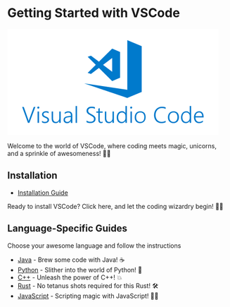 # Getting Started with VSCode

![](images/image.png)

Welcome to the world of VSCode, where coding meets magic, unicorns, and a sprinkle of awesomeness! 🚀🦄


## Installation

* [Installation Guide](installation-guide.md)

Ready to install VSCode? Click here, and let the coding wizardry begin! 🧙‍♂️

## Language-Specific Guides

Choose your awesome language and follow the instructions

* [Java]() - Brew some code with Java! ☕
* [Python]() - Slither into the world of Python! 🐍
* [C++]() - Unleash the power of C++! 💥
* [Rust]() - No tetanus shots required for this Rust! 🛠️
* [JavaScript]() - Scripting magic with JavaScript! 🎩✨
